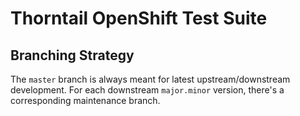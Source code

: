 # Thorntail OpenShift Test Suite

## Branching Strategy

The `master` branch is always meant for latest upstream/downstream development.
For each downstream `major.minor` version, there's a corresponding maintenance
branch.

